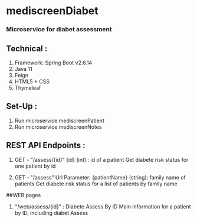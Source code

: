 # mediscreenDiabet
### Microservice for diabet assessment

## Technical :
1. Framework: Spring Boot v2.6.14
2. Java 11
3. Feign
4. HTML5 + CSS
5. Thymeleaf

## Set-Up :
1. Run microservice mediscreenPatient
2. Run microservice mediscreenNotes

## REST API Endpoints :

1. GET - "/assess/{id}"
{id} (int) : id of a patient
Get diabete risk status for one patient by id

2. GET - "/assess"
Url Parameter: {patientName} (string): family name of patients
Get diabete risk status for a list of patients by family name



##WEB pages
1. "/web/assess/{id}" : Diabete Assess By ID
Main information for a patient by ID, including diabet Assess


